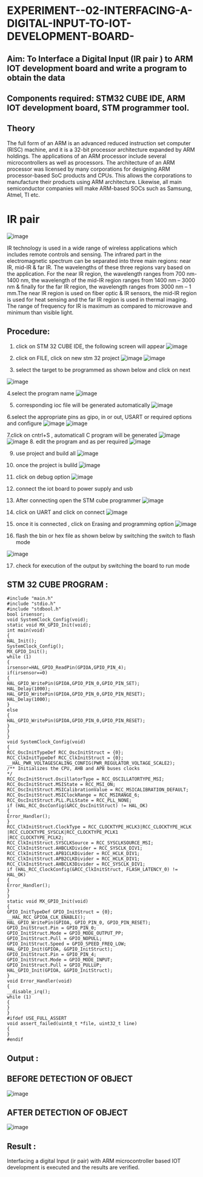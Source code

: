 # EXPERIMENT--02-INTERFACING-A-DIGITAL-INPUT-TO-IOT-DEVELOPMENT-BOARD-
 

## Aim: To Interface a Digital Input  (IR pair ) to ARM IOT development board and write a  program to obtain  the data 
## Components required: STM32 CUBE IDE, ARM IOT development board,  STM programmer tool.
## Theory 
The full form of an ARM is an advanced reduced instruction set computer (RISC) machine, and it is a 32-bit processor architecture expanded by ARM holdings. The applications of an ARM processor include several microcontrollers as well as processors. The architecture of an ARM processor was licensed by many corporations for designing ARM processor-based SoC products and CPUs. This allows the corporations to manufacture their products using ARM architecture. Likewise, all main semiconductor companies will make ARM-based SOCs such as Samsung, Atmel, TI etc.

 
 # IR pair 
 
 ![image](https://user-images.githubusercontent.com/36288975/227598600-730748bf-9884-4a33-95bf-a1fbfde518ed.png)

 IR technology is used in a wide range of wireless applications which includes remote controls and sensing. The infrared part in the electromagnetic spectrum can be separated into three main regions: near IR, mid-IR & far IR. The wavelengths of these three regions vary based on the application. For the near IR region, the wavelength ranges from 700 nm- 1400 nm, the wavelength of the mid-IR region ranges from 1400 nm – 3000 nm & finally for the far IR region, the wavelength ranges from 3000 nm – 1 mm.The near IR region is used on fiber optic & IR sensors, the mid-IR region is used for heat sensing and the far IR region is used in thermal imaging. The range of frequency for IR is maximum as compared to microwave and minimum than visible light.  
## Procedure:
 1. click on STM 32 CUBE IDE, the following screen will appear 
 ![image](https://user-images.githubusercontent.com/36288975/226189166-ac10578c-c059-40e7-8b80-9f84f64bf088.png)

 2. click on FILE, click on new stm 32 project 
 ![image](https://user-images.githubusercontent.com/36288975/226189215-2d13ebfb-507f-44fc-b772-02232e97c0e3.png)
![image](https://user-images.githubusercontent.com/36288975/226189230-bf2d90dd-9695-4aaf-b2a6-6d66454e81fc.png)
3. select the target to be programmed  as shown below and click on next 

![image](https://user-images.githubusercontent.com/36288975/226189280-ed5dcf1d-dd8d-43ae-815d-491085f4863b.png)

4.select the program name 
![image](https://user-images.githubusercontent.com/36288975/226189316-09832a30-4d1a-4d4f-b8ad-2dc28f137711.png)


5. corresponding ioc file will be generated automatically 
![image](https://user-images.githubusercontent.com/36288975/226189378-3abbdee2-0df6-470f-a3cd-79c74e3d3ad8.png)

6.select the appropriate pins as gipo, in or out, USART or required options and configure 
![image](https://user-images.githubusercontent.com/36288975/226189403-f7179f1a-3eae-4637-826b-ab4ec35ba1e1.png)
![image](https://user-images.githubusercontent.com/36288975/226189425-2b2414ce-49b3-4b61-a260-c658cb2e4152.png)


7.click on cntrl+S , automaticall C program will be generated 
![image](https://user-images.githubusercontent.com/36288975/226189443-8b43451d-0b14-47e4-a20b-cc09c6ad8458.png)
![image](https://user-images.githubusercontent.com/36288975/226189450-85ffa969-2ffb-4788-81e5-72d60fdda0f1.png)
8. edit the program and as per required 
![image](https://user-images.githubusercontent.com/36288975/226189461-a573e62f-a109-4631-a250-a20925758fe0.png)

9. use project and build all 
![image](https://user-images.githubusercontent.com/36288975/226189554-3f7101ac-3f41-48fc-abc7-480bd6218dec.png)
10. once the project is bulild 
![image](https://user-images.githubusercontent.com/36288975/226189577-c61cc1eb-3990-4968-8aa6-aefffc766b70.png)

11. click on debug option 
![image](https://user-images.githubusercontent.com/36288975/226189625-37daa9a3-62e9-42b5-a5ce-2ac63345905b.png)

12. connect the  iot board to power supply and usb 

13. After connecting open the STM cube programmer 
![image](https://user-images.githubusercontent.com/36288975/227599356-9c465b7e-6bd0-436b-b4e8-742ed25e06ce.png)

14. click on UART and click on connect 
![image](https://user-images.githubusercontent.com/36288975/227599458-26976d4a-f2d4-49f0-a49f-31f46eb15761.png)

15. once it is connected , click on Erasing and programming option 
![image](https://user-images.githubusercontent.com/36288975/227599531-f03d277e-440f-4f8a-8875-97f8e8058c71.png)

16. flash the bin or hex file as shown below by switching the switch to flash mode 

![image](https://user-images.githubusercontent.com/36288975/227599656-dc4a635f-b5f1-44c8-84c5-ee0a592fa184.png)


17. check for execution of the output by switching the board to run mode 



## STM 32 CUBE PROGRAM :
~~~
#include "main.h"
#include "stdio.h"
#include "stdbool.h"
bool irsensor;
void SystemClock_Config(void);
static void MX_GPIO_Init(void);
int main(void)
{
HAL_Init();
SystemClock_Config();
MX_GPIO_Init();
while (1)
{
irsensor=HAL_GPIO_ReadPin(GPIOA,GPIO_PIN_4);
if(irsensor==0)
{
HAL_GPIO_WritePin(GPIOA,GPIO_PIN_0,GPIO_PIN_SET);
HAL_Delay(1000);
HAL_GPIO_WritePin(GPIOA,GPIO_PIN_0,GPIO_PIN_RESET);
HAL_Delay(1000);
}
else
{
HAL_GPIO_WritePin(GPIOA,GPIO_PIN_0,GPIO_PIN_RESET);
}
}
}
void SystemClock_Config(void)
{
RCC_OscInitTypeDef RCC_OscInitStruct = {0};
RCC_ClkInitTypeDef RCC_ClkInitStruct = {0};
__HAL_PWR_VOLTAGESCALING_CONFIG(PWR_REGULATOR_VOLTAGE_SCALE2);
/** Initializes the CPU, AHB and APB buses clocks
*/
RCC_OscInitStruct.OscillatorType = RCC_OSCILLATORTYPE_MSI;
RCC_OscInitStruct.MSIState = RCC_MSI_ON;
RCC_OscInitStruct.MSICalibrationValue = RCC_MSICALIBRATION_DEFAULT;
RCC_OscInitStruct.MSIClockRange = RCC_MSIRANGE_6;
RCC_OscInitStruct.PLL.PLLState = RCC_PLL_NONE;
if (HAL_RCC_OscConfig(&RCC_OscInitStruct) != HAL_OK)
{
Error_Handler();
}
RCC_ClkInitStruct.ClockType = RCC_CLOCKTYPE_HCLK3|RCC_CLOCKTYPE_HCLK
|RCC_CLOCKTYPE_SYSCLK|RCC_CLOCKTYPE_PCLK1
|RCC_CLOCKTYPE_PCLK2;
RCC_ClkInitStruct.SYSCLKSource = RCC_SYSCLKSOURCE_MSI;
RCC_ClkInitStruct.AHBCLKDivider = RCC_SYSCLK_DIV1;
RCC_ClkInitStruct.APB1CLKDivider = RCC_HCLK_DIV1;
RCC_ClkInitStruct.APB2CLKDivider = RCC_HCLK_DIV1;
RCC_ClkInitStruct.AHBCLK3Divider = RCC_SYSCLK_DIV1;
if (HAL_RCC_ClockConfig(&RCC_ClkInitStruct, FLASH_LATENCY_0) != HAL_OK)
{
Error_Handler();
}
}
static void MX_GPIO_Init(void)
{
GPIO_InitTypeDef GPIO_InitStruct = {0};
__HAL_RCC_GPIOA_CLK_ENABLE();
HAL_GPIO_WritePin(GPIOA, GPIO_PIN_0, GPIO_PIN_RESET);
GPIO_InitStruct.Pin = GPIO_PIN_0;
GPIO_InitStruct.Mode = GPIO_MODE_OUTPUT_PP;
GPIO_InitStruct.Pull = GPIO_NOPULL;
GPIO_InitStruct.Speed = GPIO_SPEED_FREQ_LOW;
HAL_GPIO_Init(GPIOA, &GPIO_InitStruct);
GPIO_InitStruct.Pin = GPIO_PIN_4;
GPIO_InitStruct.Mode = GPIO_MODE_INPUT;
GPIO_InitStruct.Pull = GPIO_PULLUP;
HAL_GPIO_Init(GPIOA, &GPIO_InitStruct);
}
void Error_Handler(void)
{
__disable_irq();
while (1)
{
}
}
#ifdef USE_FULL_ASSERT
void assert_failed(uint8_t *file, uint32_t line)
{
}
#endif
~~~



## Output  :
## BEFORE DETECTION OF OBJECT
![image](https://user-images.githubusercontent.com/94165322/230137671-f2c4b4b7-40b0-4a9b-872c-756a33b9cc39.png)

## AFTER DETECTION OF OBJECT
![image](https://user-images.githubusercontent.com/94165322/230137858-1e68fd11-faf0-4cd1-9647-92bffb8d1a99.png)

 
 
 
 
## Result :
Interfacing a digital Input (ir pair) with ARM microcontroller based IOT development is executed and the results are verified.

